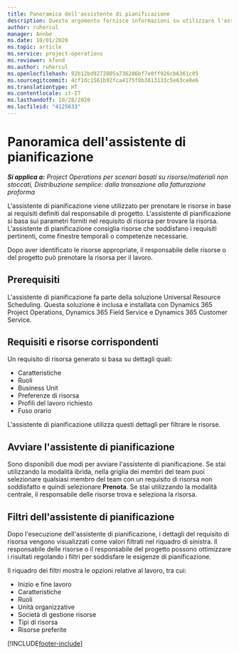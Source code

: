 ```yaml
---
title: Panoramica dell'assistente di pianificazione
description: Questo argomento fornisce informazioni su utilizzare l'assistente di pianificazione per prenotare le risorse.
author: ruhercul
manager: Annbe
ms.date: 10/01/2020
ms.topic: article
ms.service: project-operations
ms.reviewer: kfend
ms.author: ruhercul
ms.openlocfilehash: 92b12bd9272805a736286bf7e0ff926cb6361c05
ms.sourcegitcommit: 4cf1dc1561b92fca4175f0b3813133c5e63ce8e6
ms.translationtype: HT
ms.contentlocale: it-IT
ms.lasthandoff: 10/28/2020
ms.locfileid: "4125633"
---
```

# <a name="schedule-assistant-overview"></a>Panoramica dell'assistente di pianificazione

_**Si applica a:** Project Operations per scenari basati su risorse/materiali non stoccati, Distribuzione semplice: dalla transazione alla fatturazione proforma_

L'assistente di pianificazione viene utilizzato per prenotare le risorse in base ai requisiti definiti dal responsabile di progetto. L'assistente di pianificazione si basa sui parametri forniti nel requisito di risorsa per trovare la risorsa. L'assistente di pianificazione consiglia risorse che soddisfano i requisiti pertinenti, come finestre temporali o competenze necessarie.

Dopo aver identificato le risorse appropriate, il responsabile delle risorse o del progetto può prenotare la risorsa per il lavoro.

## <a name="prerequisites"></a>Prerequisiti

L'assistente di pianificazione fa parte della soluzione Universal Resource Scheduling. Questa soluzione è inclusa e installata con Dynamics 365 Project Operations, Dynamics 365 Field Service e Dynamics 365 Customer Service.

## <a name="matching-requirements-and-resources"></a>Requisiti e risorse corrispondenti

Un requisito di risorsa generato si basa su dettagli quali:

-   Caratteristiche
-   Ruoli
-   Business Unit
-   Preferenze di risorsa
-   Profili del lavoro richiesto
-   Fuso orario

L'assistente di pianificazione utilizza questi dettagli per filtrare le risorse.

## <a name="launch-the-schedule-assistant"></a>Avviare l'assistente di pianificazione

Sono disponibili due modi per avviare l'assistente di pianificazione. Se stai utilizzando la modalità ibrida, nella griglia dei membri del team puoi selezionare qualsiasi membro del team con un requisito di risorsa non soddisfatto e quindi selezionare **Prenota**. Se stai utilizzando la modalità centrale, il responsabile delle risorse trova e seleziona la risorsa.

## <a name="schedule-assistant-filters"></a>Filtri dell'assistente di pianificazione

Dopo l'esecuzione dell'assistente di pianificazione, i dettagli del requisito di risorsa vengono visualizzati come valori filtrati nel riquadro di sinistra. Il responsabile delle risorse o il responsabile del progetto possono ottimizzare i risultati regolando i filtri per soddisfare le esigenze di pianificazione.

Il riquadro dei filtri mostra le opzioni relative al lavoro, tra cui:

-   Inizio e fine lavoro
-   Caratteristiche
-   Ruoli
-   Unità organizzative
-   Società di gestione risorse
-   Tipi di risorsa
-   Risorse preferite


[!INCLUDE[footer-include](../includes/footer-banner.md)]
